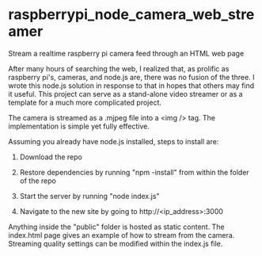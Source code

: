 # raspberrypi_node_camera_web_streamer
Stream a realtime raspberry pi camera feed through an HTML web page

After many hours of searching the web, I realized that, as prolific as raspberry pi's, cameras, and node.js are, there was no fusion of the three. I wrote this node.js solution in response to that in hopes that others may find it useful. This project can serve as a stand-alone video streamer or as a template for a much more complicated project.

The camera is streamed as a .mjpeg file into a &lt;img /&gt; tag. The implementation is simple yet fully effective.

Assuming you already have node.js installed, steps to install are:

1) Download the repo

2) Restore dependencies by running "npm -install" from within the folder of the repo

3) Start the server by running "node index.js"

4) Navigate to the new site by going to http://<ip_address>:3000

Anything inside the "public" folder is hosted as static content. The index.html page gives an example of how to stream from the camera. Streaming quality settings can be modified within the index.js file.
